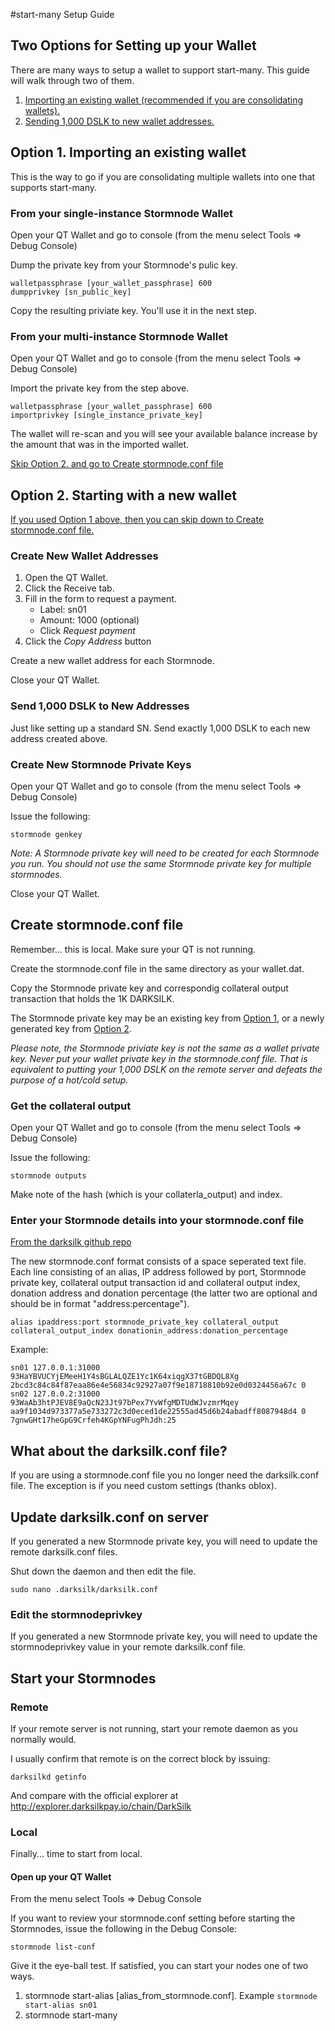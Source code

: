 #start-many Setup Guide

## Two Options for Setting up your Wallet
There are many ways to setup a wallet to support start-many. This guide will walk through two of them.

1. [Importing an existing wallet (recommended if you are consolidating wallets).](#option1)
2. [Sending 1,000 DSLK to new wallet addresses.](#option2)

## <a name="option1"></a>Option 1. Importing an existing wallet

This is the way to go if you are consolidating multiple wallets into one that supports start-many. 

### From your single-instance Stormnode Wallet

Open your QT Wallet and go to console (from the menu select Tools => Debug Console)

Dump the private key from your Stormnode's pulic key.

```
walletpassphrase [your_wallet_passphrase] 600
dumpprivkey [sn_public_key]
```

Copy the resulting priviate key. You'll use it in the next step.

### From your multi-instance Stormnode Wallet

Open your QT Wallet and go to console (from the menu select Tools => Debug Console)

Import the private key from the step above.

```
walletpassphrase [your_wallet_passphrase] 600
importprivkey [single_instance_private_key]
```

The wallet will re-scan and you will see your available balance increase by the amount that was in the imported wallet.

[Skip Option 2. and go to Create stormnode.conf file](#stormnodeconf)

## <a name="option2"></a>Option 2. Starting with a new wallet

[If you used Option 1 above, then you can skip down to Create stormnode.conf file.](#stormnodeconf)

### Create New Wallet Addresses

1. Open the QT Wallet.
2. Click the Receive tab.
3. Fill in the form to request a payment.
    * Label: sn01
    * Amount: 1000 (optional)
    * Click *Request payment*
5. Click the *Copy Address* button

Create a new wallet address for each Stormnode.

Close your QT Wallet.

### Send 1,000 DSLK to New Addresses

Just like setting up a standard SN. Send exactly 1,000 DSLK to each new address created above.

### Create New Stormnode Private Keys

Open your QT Wallet and go to console (from the menu select Tools => Debug Console)

Issue the following:

```stormnode genkey```

*Note: A Stormnode private key will need to be created for each Stormnode you run. You should not use the same Stormnode private key for multiple stormnodes.*

Close your QT Wallet.

## <a name="stormnodeconf"></a>Create stormnode.conf file

Remember... this is local. Make sure your QT is not running.

Create the stormnode.conf file in the same directory as your wallet.dat.

Copy the Stormnode private key and correspondig collateral output transaction that holds the 1K DARKSILK.

The Stormnode private key may be an existing key from [Option 1](#option1), or a newly generated key from [Option 2](#option2). 

*Please note, the Stormnode priviate key is not the same as a wallet private key. Never put your wallet private key in the stormnode.conf file. That is equivalent to putting your 1,000 DSLK on the remote server and defeats the purpose of a hot/cold setup.*

### Get the collateral output

Open your QT Wallet and go to console (from the menu select Tools => Debug Console)

Issue the following:

```stormnode outputs```

Make note of the hash (which is your collaterla_output) and index.

### Enter your Stormnode details into your stormnode.conf file
[From the darksilk github repo](https://github.com/silknetwork/darksilk-core/blob/master/doc/stormnode_conf.md)

The new stormnode.conf format consists of a space seperated text file. Each line consisting of an alias, IP address followed by port, Stormnode private key, collateral output transaction id and collateral output index, donation address and donation percentage (the latter two are optional and should be in format "address:percentage").

```
alias ipaddress:port stormnode_private_key collateral_output collateral_output_index donationin_address:donation_percentage
```



Example:

```
sn01 127.0.0.1:31000 93HaYBVUCYjEMeeH1Y4sBGLALQZE1Yc1K64xiqgX37tGBDQL8Xg 2bcd3c84c84f87eaa86e4e56834c92927a07f9e18718810b92e0d0324456a67c 0
sn02 127.0.0.2:31000 93WaAb3htPJEV8E9aQcN23Jt97bPex7YvWfgMDTUdWJvzmrMqey aa9f1034d973377a5e733272c3d0eced1de22555ad45d6b24abadff8087948d4 0 7gnwGHt17heGpG9Crfeh4KGpYNFugPhJdh:25
```

## What about the darksilk.conf file?

If you are using a stormnode.conf file you no longer need the darksilk.conf file. The exception is if you need custom settings (thanks oblox). 

## Update darksilk.conf on server

If you generated a new Stormnode private key, you will need to update the remote darksilk.conf files.

Shut down the daemon and then edit the file.

```sudo nano .darksilk/darksilk.conf```

### Edit the stormnodeprivkey
If you generated a new Stormnode private key, you will need to update the stormnodeprivkey value in your remote darksilk.conf file.

## Start your Stormnodes

### Remote

If your remote server is not running, start your remote daemon as you normally would. 

I usually confirm that remote is on the correct block by issuing:

```darksilkd getinfo```

And compare with the official explorer at http://explorer.darksilkpay.io/chain/DarkSilk

### Local

Finally... time to start from local.

#### Open up your QT Wallet

From the menu select Tools => Debug Console

If you want to review your stormnode.conf setting before starting the Stormnodes, issue the following in the Debug Console:

```stormnode list-conf```

Give it the eye-ball test. If satisfied, you can start your nodes one of two ways.

1. stormnode start-alias [alias_from_stormnode.conf]. Example ```stormnode start-alias sn01```
2. stormnode start-many
